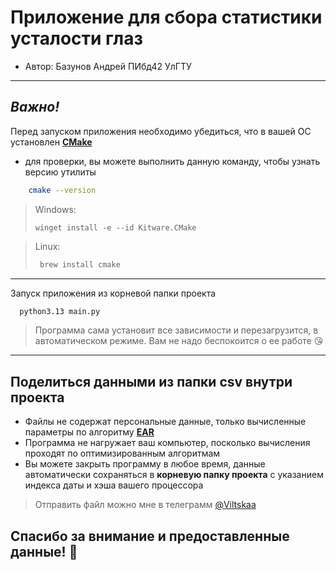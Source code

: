 # Приложение для сбора статистики усталости глаз
- Автор: Базунов Андрей ПИбд42 УлГТУ

---

## _Важно!_

Перед запуском приложения необходимо убедиться, что в вашей ОС установлен **[CMake](https://cmake.org)**

- для проверки, вы можете выполнить данную команду, чтобы узнать версию утилиты 

```bash
    cmake --version
```

> Windows:
>```
>winget install -e --id Kitware.CMake
>```

>Linux:
>```bash
>  brew install cmake
>```

---
Запуск приложения из корневой папки проекта

```bash
  python3.13 main.py
```

> Программа сама установит все зависимости и перезагрузится, в автоматическом режиме. 
> Вам не надо беспокоится о ее работе 😘

---
## Поделиться данными из папки csv внутри проекта
- Файлы не содержат персональные данные, только вычисленные параметры по алгоритму **[EAR](https://ijarsct.co.in/Paper7843.pdf)**
- Программа не нагружает ваш компьютер, посколько вычисления проходят по оптимизированным алгоритмам
- Вы можете закрыть программу в любое время, данные автоматически сохраняться в **корневую папку проекта** 
с указанием индекса даты и хэша вашего процессора

> Отправить файл можно мне в телеграмм [@Viltskaa](https://t.me/Viltskaa?&text=ear)

## Спасибо за внимание и предоставленные данные! 🥰